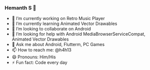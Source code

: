 ### Hemanth S 👋


- 🔭 I’m currently working on Retro Music Player
- 🌱 I’m currently learning Animated Vector Drawables
- 👯 I’m looking to collaborate on Android
- 🤔 I’m looking for help with Android MediaBrowserServiceCompat, Animated Vector Drawables
- 💬 Ask me about Android, Flutterm, PC Games
- 📫 How to reach me: @h4h13
- 😄 Pronouns: Him/His
- ⚡ Fun fact: Code every day
